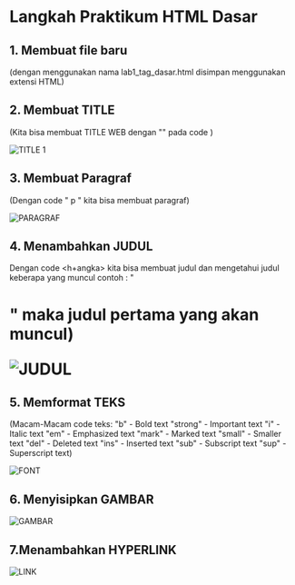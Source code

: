 # Langkah Praktikum HTML Dasar

## 1. Membuat file baru

(dengan menggunakan nama lab1_tag_dasar.html disimpan menggunakan extensi HTML)

## 2. Membuat TITLE

(Kita bisa membuat TITLE WEB dengan "<title> </title>" pada code )

![TITLE 1](https://user-images.githubusercontent.com/56239989/112272449-ca3b1580-8cae-11eb-8642-3da26074c6c7.jpg)

## 3. Membuat Paragraf

(Dengan code " p " kita bisa membuat paragraf)
  
![PARAGRAF](https://user-images.githubusercontent.com/56239989/112272571-f8b8f080-8cae-11eb-9236-084f1148d8ed.jpg)

## 4. Menambahkan JUDUL

Dengan code <h+angka> kita bisa membuat judul dan mengetahui judul keberapa yang muncul contoh : "<h1>" maka judul pertama yang akan muncul)
  
![JUDUL](https://user-images.githubusercontent.com/56239989/112272715-1f772700-8caf-11eb-9d5b-e7967dbc207e.jpg)

## 5. Memformat TEKS

(Macam-Macam code teks: 
"b" - Bold text
"strong" - Important text
"i" - Italic text
"em" - Emphasized text
"mark" - Marked text
"small" - Smaller text
"del" - Deleted text
"ins" - Inserted text
"sub" - Subscript text
"sup" - Superscript text)

![FONT](https://user-images.githubusercontent.com/56239989/112273068-81379100-8caf-11eb-9f39-f3d3d3d51c48.jpg)

## 6. Menyisipkan GAMBAR

![GAMBAR](https://user-images.githubusercontent.com/56239989/112273203-a88e5e00-8caf-11eb-8f1d-b3abbdbab56f.jpg)

## 7.Menambahkan HYPERLINK

![LINK](https://user-images.githubusercontent.com/56239989/112273374-dc698380-8caf-11eb-9f06-0e025514a6f9.jpg)
